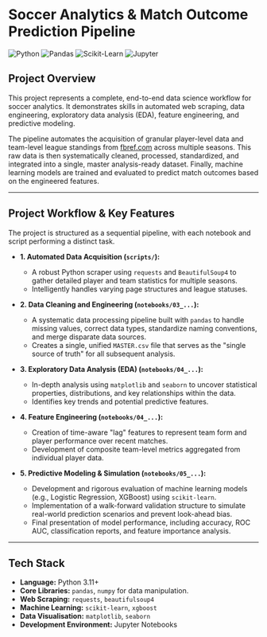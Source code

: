 # Soccer Analytics & Match Outcome Prediction Pipeline

![Python](https://img.shields.io/badge/Python-3.11+-blue?style=for-the-badge&logo=python&logoColor=white)
![Pandas](https://img.shields.io/badge/Pandas-1.5-blue?style=for-the-badge&logo=pandas&logoColor=white)
![Scikit-Learn](https://img.shields.io/badge/scikit--learn-1.2-orange?style=for-the-badge&logo=scikit-learn&logoColor=white)
![Jupyter](https://img.shields.io/badge/Jupyter-Lab-orange?style=for-the-badge&logo=jupyter&logoColor=white)

## Project Overview

This project represents a complete, end-to-end data science workflow for soccer analytics. It demonstrates skills in automated web scraping, data engineering, exploratory data analysis (EDA), feature engineering, and predictive modeling.

The pipeline automates the acquisition of granular player-level data and team-level league standings from [fbref.com](https://fbref.com/) across multiple seasons. This raw data is then systematically cleaned, processed, standardized, and integrated into a single, master analysis-ready dataset. Finally, machine learning models are trained and evaluated to predict match outcomes based on the engineered features.

---

## Project Workflow & Key Features

The project is structured as a sequential pipeline, with each notebook and script performing a distinct task.

*   **1. Automated Data Acquisition (`scripts/`):**
    *   A robust Python scraper using `requests` and `BeautifulSoup4` to gather detailed player and team statistics for multiple seasons.
    *   Intelligently handles varying page structures and league statuses.

*   **2. Data Cleaning and Engineering (`notebooks/03_...`):**
    *   A systematic data processing pipeline built with `pandas` to handle missing values, correct data types, standardize naming conventions, and merge disparate data sources.
    *   Creates a single, unified `MASTER.csv` file that serves as the "single source of truth" for all subsequent analysis.

*   **3. Exploratory Data Analysis (EDA) (`notebooks/04_...`):**
    *   In-depth analysis using `matplotlib` and `seaborn` to uncover statistical properties, distributions, and key relationships within the data.
    *   Identifies key trends and potential predictive features.

*   **4. Feature Engineering (`notebooks/04_...`):**
    *   Creation of time-aware "lag" features to represent team form and player performance over recent matches.
    *   Development of composite team-level metrics aggregated from individual player data.

*   **5. Predictive Modeling & Simulation (`notebooks/05_...`):**
    *   Development and rigorous evaluation of machine learning models (e.g., Logistic Regression, XGBoost) using `scikit-learn`.
    *   Implementation of a walk-forward validation structure to simulate real-world prediction scenarios and prevent look-ahead bias.
    *   Final presentation of model performance, including accuracy, ROC AUC, classification reports, and feature importance analysis.

---

## Tech Stack

*   **Language:** Python 3.11+
*   **Core Libraries:** `pandas`, `numpy` for data manipulation.
*   **Web Scraping:** `requests`, `beautifulsoup4`
*   **Machine Learning:** `scikit-learn`, `xgboost`
*   **Data Visualisation:** `matplotlib`, `seaborn`
*   **Development Environment:** Jupyter Notebooks


